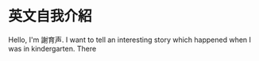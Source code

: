 # 英文自我介紹

Hello, I'm 謝育声. I want to tell an interesting story which happened when I was in kindergarten. There 
